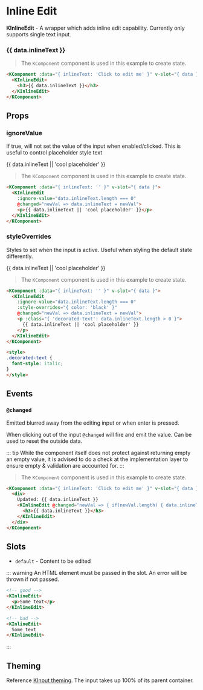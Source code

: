 # Inline Edit

**KInlineEdit** - A wrapper which adds inline edit capability. Currently only supports single text input.

<KComponent :data="{ inlineText: 'Click to edit me' }" v-slot="{ data }">
  <KInlineEdit @changed="(newVal) => data.inlineText = newVal"><h3>{{ data.inlineText }}</h3></KInlineEdit>
</KComponent>

> The `KComponent` component is used in this example to create state.

```html
<KComponent :data="{ inlineText: 'Click to edit me' }" v-slot="{ data }">
  <KInlineEdit>
    <h3>{{ data.inlineText }}</h3>
  </KInlineEdit>
</KComponent>
```

## Props

### ignoreValue

If true, will not set the value of the input when enabled/clicked. This is useful to control placeholder style text

<KComponent :data="{ inlineText: '' }" v-slot="{ data }">
  <KInlineEdit :ignore-value="data.inlineText.length === 0" @changed="newVal => data.inlineText = newVal"><p>{{ data.inlineText || 'cool placeholder' }}</p></KInlineEdit>
</KComponent>

> The `KComponent` component is used in this example to create state.

```html
<KComponent :data="{ inlineText: '' }" v-slot="{ data }">
  <KInlineEdit
    :ignore-value="data.inlineText.length === 0"
    @changed="newVal => data.inlineText = newVal">
    <p>{{ data.inlineText || 'cool placeholder' }}</p>
  </KInlineEdit>
</KComponent>
```

### styleOverrides

Styles to set when the input is active. Useful when styling the default state differently.

<KComponent :data="{ inlineText: '' }" v-slot="{ data }">
  <KInlineEdit :ignore-value="data.inlineText.length === 0" :style-overrides="{color: 'black'}" @changed="newVal => data.inlineText = newVal"><p :class="{ 'decorated-text': data.inlineText.length > 0 }">{{ data.inlineText || 'cool placeholder' }}</p></KInlineEdit>
</KComponent>

> The `KComponent` component is used in this example to create state.

```html
<KComponent :data="{ inlineText: '' }" v-slot="{ data }">
  <KInlineEdit
    :ignore-value="data.inlineText.length === 0"
    :style-overrides="{ color: 'black' }"
    @changed="newVal => data.inlineText = newVal">
    <p :class="{ 'decorated-text': data.inlineText.length > 0 }">
      {{ data.inlineText || 'cool placeholder' }}
    </p>
  </KInlineEdit>
</KComponent>

<style>
.decorated-text { 
  font-style: italic; 
}
</style>
```

## Events

### `@changed`

Emitted blurred away from the editing input or when enter is pressed.

When clicking out of the input `@changed` will fire and emit the value. Can be used to reset the outside data.

::: tip
While the component itself does not protect against returning empty an empty value, it is advised to do a check at the implementation layer to ensure empty & validation are accounted for.
:::

<KCard>
  <template v-slot:body>
    <KComponent :data="{ inlineText: 'Click to edit me' }" v-slot="{ data }">
      <div>
        Updated: {{ data.inlineText }}
        <KInlineEdit @changed="newVal => { if(newVal.length) { data.inlineText = newVal } else { alert('cannot be empty') } }">
          <h3>{{ data.inlineText }}</h3>
        </KInlineEdit>
      </div>
    </KComponent>
  </template>
</KCard>

> The `KComponent` component is used in this example to create state.

```html
<KComponent :data="{ inlineText: 'Click to edit me' }" v-slot="{ data }">
  <div>
    Updated: {{ data.inlineText }}
    <KInlineEdit @changed="newVal => { if(newVal.length) { data.inlineText = newVal } else { alert('cannot be empty') } }">
      <h3>{{ data.inlineText }}</h3>
    </KInlineEdit>
  </div>
</KComponent>
```

## Slots

- `default` - Content to be edited

::: warning
An HTML element must be passed in the slot. An error will be thrown if not passed.

```html
<!-- good -->
<KInlineEdit>
  <p>Some text</p>
</KInlineEdit>

<!-- bad -->
<KInlineEdit>
  Some text
</KInlineEdit>
```

:::

## Theming

Reference [KInput theming](/components/input.html#theming). The input takes up 100% of its parent container.

<script>
export default {
  methods: {
    alert(msg) {
      window.alert(msg)
    }
  }
}
</script>

<style>
.decorated-text { 
  font-style: italic; 
}
</style>
